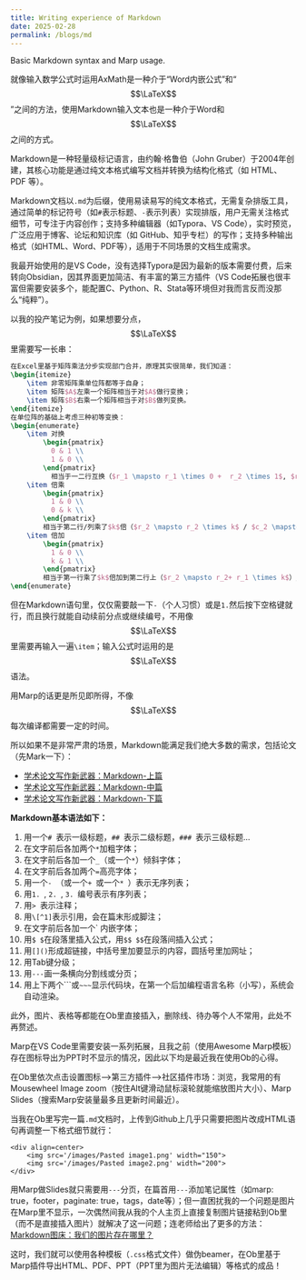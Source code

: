 ```yaml
---
title: Writing experience of Markdown
date: 2025-02-28
permalink: /blogs/md
---
```


Basic Markdown syntax and Marp usage.

就像输入数学公式时运用AxMath是一种介于“Word内嵌公式”和“
$$\LaTeX$$
”之间的方法，使用Markdown输入文本也是一种介于Word和
$$\LaTeX$$
之间的方式。

Markdown是一种轻量级标记语言，由约翰·格鲁伯（John Gruber）于2004年创建，其核心功能是通过纯文本格式编写文档并转换为结构化格式（如 HTML、PDF 等）。

Markdown文档以`.md`为后缀‌，使用易读易写的纯文本格式，无需复杂排版工具，通过简单的标记符号（如`#`表示标题、`-`表示列表）实现排版，用户无需关注格式细节，可专注于内容创作；支持多种编辑器（如Typora、VS Code），实时预览，广泛应用于博客、论坛和知识库（如 GitHub、知乎专栏）的写作‌；支持多种输出格式（如HTML、Word、PDF等），适用于不同场景的文档生成需求‌。

我最开始使用的是VS Code，没有选择Typora是因为最新的版本需要付费，后来转向Obsidian，因其界面更加简洁、有丰富的第三方插件（VS Code拓展也很丰富但需要安装多个，能配置C、Python、R、Stata等环境但对我而言反而没那么“纯粹”）。

以我的投产笔记为例，如果想要分点，
$$\LaTeX$$
里需要写一长串：
```latex
在Excel里基于矩阵乘法分步实现部门合并，原理其实很简单，我们知道：
\begin{itemize}
	\item 非零矩阵乘单位阵都等于自身；
	\item 矩阵$A$左乘一个矩阵相当于对$A$做行变换；
	\item 矩阵$B$右乘一个矩阵相当于对$B$做列变换。
\end{itemize}
在单位阵的基础上考虑三种初等变换：
\begin{enumerate}
	\item 对换
	    \begin{pmatrix}
          0 & 1 \\
          1 & 0 \\
        \end{pmatrix}
          相当于一二行互换（$r_1 \mapsto r_1 \times 0 +  r_2 \times 1$, $r_2 \mapsto r_2 \times 0 +  r_1 \times 1$）/ 一二列互换（$c_1 \mapsto c_1 \times 0 +  c_2 \times 1$, $c_2 \mapsto c_2 \times 0 +  c_1 \times 1$）
    \item 倍乘
        \begin{pmatrix}
          1 & 0 \\
          0 & k \\
        \end{pmatrix}
        相当于第二行/列乘了$k$倍（$r_2 \mapsto r_2 \times k$ / $c_2 \mapsto c_2 \times k$）
    \item 倍加
        \begin{pmatrix}
          1 & 0 \\
          k & 1 \\
        \end{pmatrix}
        相当于第一行乘了$k$倍加到第二行上（$r_2 \mapsto r_2+ r_1 \times k$）/ 第二列乘了$k$倍加到第一列上（$c_1 \mapsto c_1+ c_2 \times k$） 
\end{enumerate}
```

但在Markdown语句里，仅仅需要敲一下`-`（个人习惯）或是`1.`然后按下空格键就行，而且换行就能自动续前分点或继续编号，不用像
$$\LaTeX$$
里需要再输入一遍`\item`；输入公式时运用的是
$$\LaTeX$$
语法。

用Marp的话更是所见即所得，不像
$$\LaTeX$$
每次编译都需要一定的时间。

所以如果不是非常严肃的场景，Markdown能满足我们绝大多数的需求，包括论文（先Mark一下）：

- [学术论文写作新武器：Markdown-上篇](https://www.lianxh.cn/details/603.html)
- [学术论文写作新武器：Markdown-中篇](https://www.lianxh.cn/details/605.html)
- [学术论文写作新武器：Markdown-下篇](https://www.lianxh.cn/details/604.html)

**Markdown基本语法如下：**
1. 用一个`# `表示一级标题，`## `表示二级标题，`### `表示三级标题...
2. 在文字前后各加两个`*`加粗字体；
3. 在文字前后各加一个`_`（或一个`*`）倾斜字体；
4. 在文字前后各加两个`=`高亮字体；
5. 用一个`- `（或一个`+ `或一个`* `）表示无序列表；
6. 用`1. `, `2. `, `3. `编号表示有序列表；
7. 用`> `表示注释；
8. 用`\[^1]`表示引用，会在篇末形成脚注；
9. 在文字前后各加一个\` 内嵌字体；
10. 用`$ $`在段落里插入公式，用`$$ $$`在段落间插入公式；
12. 用`[]()`形成超链接，中括号里加要显示的内容，圆括号里加网址；
13. 用Tab键分级；
14. 用`---`画一条横向分割线或分页；
15. 用上下两个\`\`\`或`~~~`显示代码块，在第一个后加编程语言名称（小写），系统会自动渲染。

此外，图片、表格等都能在Ob里直接插入，删除线、待办等个人不常用，此处不再赘述。

Marp在VS Code里需要安装一系列拓展，且我之前（使用Awesome Marp模板）存在图标导出为PPT时不显示的情况，因此以下均是最近我在使用Ob的心得。

在Ob里依次点击设置图标—>第三方插件—>社区插件市场：浏览，我常用的有Mousewheel Image zoom（按住Alt键滑动鼠标滚轮就能缩放图片大小）、Marp Slides（搜索Marp安装量最多且更新时间最近）。

当我在Ob里写完一篇`.md`文档时，上传到Github上几乎只需要把图片改成HTML语句再调整一下格式细节就行：
```
<div align=center>
	<img src='/images/Pasted image1.png' width="150">
	<img src='/images/Pasted image2.png' width="200">
</div>
```

用Marp做Slides就只需要用`---`分页，在篇首用`---`添加笔记属性（如marp: true，footer，paginate: true，tags，date等）；但一直困扰我的一个问题是图片在Marp里不显示，一次偶然间我从我的个人主页上直接复制图片链接粘到Ob里（而不是直接插入图片）就解决了这一问题；连老师给出了更多的方法：[Markdown图床：我们的图片存在哪里？](https://www.lianxh.cn/details/296.html)

这时，我们就可以使用各种模板（`.css`格式文件）做伪beamer，在Ob里基于Marp插件导出HTML、PDF、PPT（PPT里为图片无法编辑）等格式的成品！
